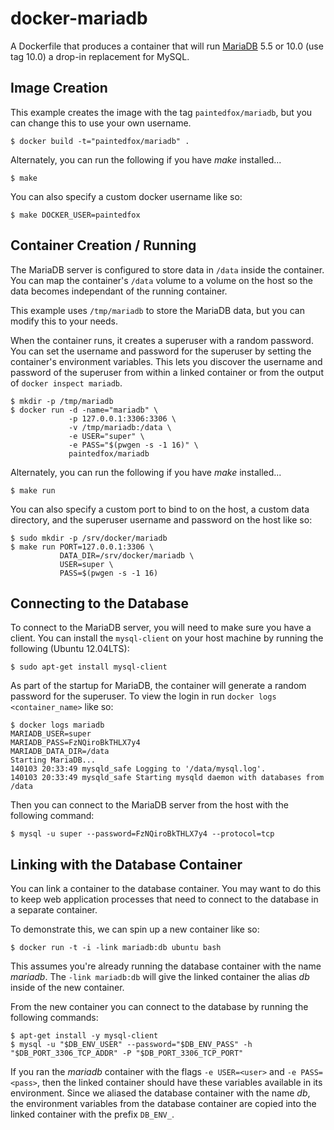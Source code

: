 # docker-mariadb

A Dockerfile that produces a container that will run [MariaDB][mariadb] 5.5 or 10.0 (use tag 10.0)
a drop-in replacement for MySQL.

[mariadb]: https://mariadb.org/

## Image Creation

This example creates the image with the tag `paintedfox/mariadb`, but you can
change this to use your own username.

```
$ docker build -t="paintedfox/mariadb" .
```

Alternately, you can run the following if you have *make* installed...

```
$ make
```

You can also specify a custom docker username like so:

```
$ make DOCKER_USER=paintedfox
```

## Container Creation / Running

The MariaDB server is configured to store data in `/data` inside the container.
You can map the container's `/data` volume to a volume on the host so the data
becomes independant of the running container.

This example uses `/tmp/mariadb` to store the MariaDB data, but you can modify
this to your needs.

When the container runs, it creates a superuser with a random password.  You
can set the username and password for the superuser by setting the container's
environment variables.  This lets you discover the username and password of the
superuser from within a linked container or from the output of `docker inspect
mariadb`.

``` shell
$ mkdir -p /tmp/mariadb
$ docker run -d -name="mariadb" \
             -p 127.0.0.1:3306:3306 \
             -v /tmp/mariadb:/data \
             -e USER="super" \
             -e PASS="$(pwgen -s -1 16)" \
             paintedfox/mariadb
```

Alternately, you can run the following if you have *make* installed...

``` shell
$ make run
```

You can also specify a custom port to bind to on the host, a custom data
directory, and the superuser username and password on the host like so:

``` shell
$ sudo mkdir -p /srv/docker/mariadb
$ make run PORT=127.0.0.1:3306 \
           DATA_DIR=/srv/docker/mariadb \
           USER=super \
           PASS=$(pwgen -s -1 16)
```

## Connecting to the Database

To connect to the MariaDB server, you will need to make sure you have a client.
You can install the `mysql-client` on your host machine by running the
following (Ubuntu 12.04LTS):

``` shell
$ sudo apt-get install mysql-client
```

As part of the startup for MariaDB, the container will generate a random
password for the superuser.  To view the login in run `docker logs
<container_name>` like so:

``` shell
$ docker logs mariadb
MARIADB_USER=super
MARIADB_PASS=FzNQiroBkTHLX7y4
MARIADB_DATA_DIR=/data
Starting MariaDB...
140103 20:33:49 mysqld_safe Logging to '/data/mysql.log'.
140103 20:33:49 mysqld_safe Starting mysqld daemon with databases from /data
```

Then you can connect to the MariaDB server from the host with the following
command:

``` shell
$ mysql -u super --password=FzNQiroBkTHLX7y4 --protocol=tcp
```

## Linking with the Database Container

You can link a container to the database container.  You may want to do this to
keep web application processes that need to connect to the database in
a separate container.

To demonstrate this, we can spin up a new container like so:

``` shell
$ docker run -t -i -link mariadb:db ubuntu bash
```

This assumes you're already running the database container with the name
*mariadb*.  The `-link mariadb:db` will give the linked container the alias
*db* inside of the new container.

From the new container you can connect to the database by running the following
commands:

``` shell
$ apt-get install -y mysql-client
$ mysql -u "$DB_ENV_USER" --password="$DB_ENV_PASS" -h "$DB_PORT_3306_TCP_ADDR" -P "$DB_PORT_3306_TCP_PORT"
```

If you ran the *mariadb* container with the flags `-e USER=<user>` and `-e
PASS=<pass>`, then the linked container should have these variables available
in its environment.  Since we aliased the database container with the name
*db*, the environment variables from the database container are copied into the
linked container with the prefix `DB_ENV_`.
